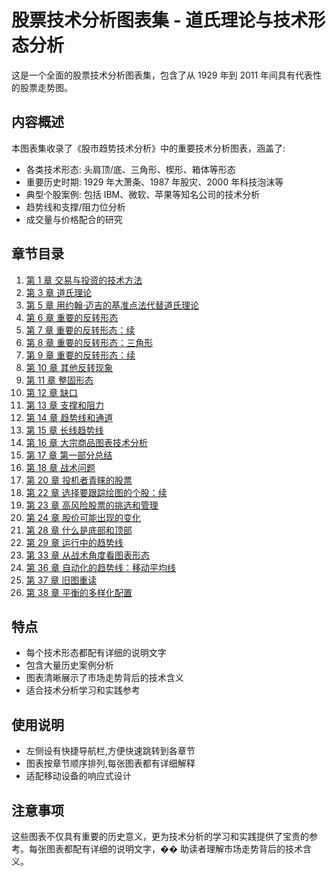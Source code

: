 # 股票技术分析图表集 - 道氏理论与技术形态分析

这是一个全面的股票技术分析图表集，包含了从 1929 年到 2011 年间具有代表性的股票走势图。

## 内容概述

本图表集收录了《股市趋势技术分析》中的重要技术分析图表，涵盖了:

- 各类技术形态: 头肩顶/底、三角形、楔形、箱体等形态
- 重要历史时期: 1929 年大萧条、1987 年股灾、2000 年科技泡沫等
- 典型个股案例: 包括 IBM、微软、苹果等知名公司的技术分析
- 趋势线和支撑/阻力位分析
- 成交量与价格配合的研究

## 章节目录

1. [第 1 章 交易与投资的技术方法](#chapter1)
2. [第 3 章 道氏理论](#chapter3)
3. [第 5 章 用约翰·迈吉的基准点法代替道氏理论](#chapter5)
4. [第 6 章 重要的反转形态](#chapter6)
5. [第 7 章 重要的反转形态：续](#chapter7)
6. [第 8 章 重要的反转形态：三角形](#chapter8)
7. [第 9 章 重要的反转形态：续](#chapter9)
8. [第 10 章 其他反转现象](#chapter10)
9. [第 11 章 整固形态](#chapter11)
10. [第 12 章 缺口](#chapter12)
11. [第 13 章 支撑和阻力](#chapter13)
12. [第 14 章 趋势线和通道](#chapter14)
13. [第 15 章 长线趋势线](#chapter15)
14. [第 16 章 大宗商品图表技术分析](#chapter16)
15. [第 17 章 第一部分总结](#chapter17)
16. [第 18 章 战术问题](#chapter18)
17. [第 20 章 投机者青睐的股票](#chapter20)
18. [第 22 章 选择要跟踪绘图的个股：续](#chapter22)
19. [第 23 章 高风险股票的挑选和管理](#chapter23)
20. [第 24 章 股价可能出现的变化](#chapter24)
21. [第 28 章 什么是底部和顶部](#chapter28)
22. [第 29 章 运行中的趋势线](#chapter29)
23. [第 33 章 从战术角度看图表形态](#chapter33)
24. [第 36 章 自动化的趋势线：移动平均线](#chapter36)
25. [第 37 章 旧图重读](#chapter37)
26. [第 38 章 平衡的多样化配置](#chapter38)

## 特点

- 每个技术形态都配有详细的说明文字
- 包含大量历史案例分析
- 图表清晰展示了市场走势背后的技术含义
- 适合技术分析学习和实践参考

## 使用说明

- 左侧设有快捷导航栏,方便快速跳转到各章节
- 图表按章节顺序排列,每张图表都有详细解释
- 适配移动设备的响应式设计

## 注意事项

这些图表不仅具有重要的历史意义，更为技术分析的学习和实践提供了宝贵的参考。每张图表都配有详细的说明文字，�� 助读者理解市场走势背后的技术含义。
